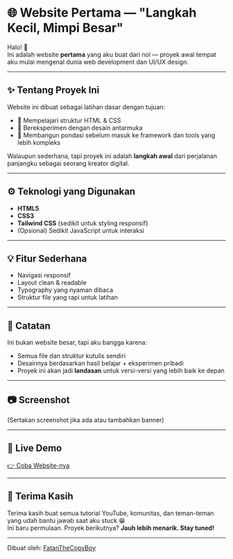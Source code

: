 # 🌐 Website Pertama — "Langkah Kecil, Mimpi Besar"

Halo! 👋  
Ini adalah website **pertama** yang aku buat dari nol — proyek awal tempat aku mulai mengenal dunia web development dan UI/UX design.

---

## ✨ Tentang Proyek Ini

Website ini dibuat sebagai latihan dasar dengan tujuan:
- 🎯 Mempelajari struktur HTML & CSS
- 🎨 Bereksperimen dengan desain antarmuka
- 🌱 Membangun pondasi sebelum masuk ke framework dan tools yang lebih kompleks

Walaupun sederhana, tapi proyek ini adalah **langkah awal** dari perjalanan panjangku sebagai seorang kreator digital.

---

## ⚙️ Teknologi yang Digunakan

- **HTML5**
- **CSS3**
- **Tailwind CSS** (sedikit untuk styling responsif)
- (Opsional) Sedikit JavaScript untuk interaksi

---

## 💡 Fitur Sederhana

- Navigasi responsif
- Layout clean & readable
- Typography yang nyaman dibaca
- Struktur file yang rapi untuk latihan

---

## 🚧 Catatan

Ini bukan website besar, tapi aku bangga karena:
- Semua file dan struktur kutulis sendiri
- Desainnya berdasarkan hasil belajar + eksperimen pribadi
- Proyek ini akan jadi **landasan** untuk versi-versi yang lebih baik ke depan

---

## 📷 Screenshot

(Sertakan screenshot jika ada atau tambahkan banner)

---

## 🔗 Live Demo

[👉 Coba Website-nya]([https://your-demo-url.netlify.app](https://symphonious-boba-0081e1.netlify.app/))

---

## 🙏 Terima Kasih

Terima kasih buat semua tutorial YouTube, komunitas, dan teman-teman yang udah bantu jawab saat aku stuck 😁  
Ini baru permulaan. Proyek berikutnya? **Jauh lebih menarik. Stay tuned!**

---

Dibuat oleh: [FatanTheCopyBoy](https://github.com/ReNaLA-OMAYgyat)
